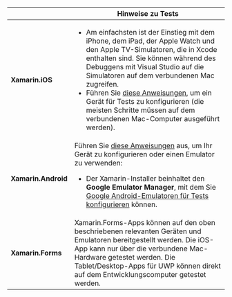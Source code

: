 ||Hinweise zu Tests|
|---|---|
|**Xamarin.iOS**|<ul><li>Am einfachsten ist der Einstieg mit dem iPhone, dem iPad, der Apple Watch und den Apple TV-Simulatoren, die in Xcode enthalten sind. Sie können während des Debuggens mit Visual Studio auf die Simulatoren auf dem verbundenen Mac zugreifen.</li> <li>Führen Sie <a href="~/ios/get-started/installation/device-provisioning/index.md">diese Anweisungen</a>, um ein Gerät für Tests zu konfigurieren (die meisten Schritte müssen auf dem verbundenen Mac-Computer ausgeführt werden).</li></ul>|
|**Xamarin.Android**|Führen Sie <a href="~/android/get-started/installation/set-up-device-for-development.md">diese Anweisungen</a> aus, um Ihr Gerät zu konfigurieren oder einen Emulator zu verwenden: <ul><li>Der Xamarin-Installer beinhaltet den <b>Google Emulator Manager</b>, mit dem Sie <a href="~/android/deploy-test/debugging/android-sdk-emulator/index.md">Google Android-Emulatoren für Tests konfigurieren</a> können.</li></ul>|
|**Xamarin.Forms**|Xamarin.Forms-Apps können auf den oben beschriebenen relevanten Geräten und Emulatoren bereitgestellt werden. Die iOS-App kann nur über die verbundene Mac-Hardware getestet werden. Die Tablet/Desktop-Apps für UWP können direkt auf dem Entwicklungscomputer getestet werden.|
